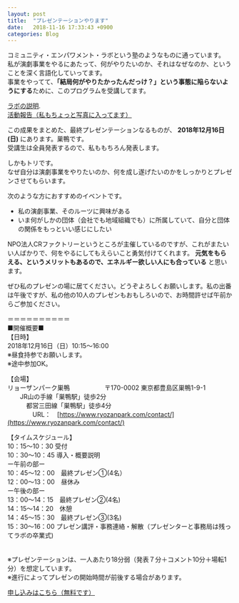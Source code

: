 ```yaml
---
layout: post
title:  "プレゼンテーションやります"
date:   2018-11-16 17:33:43 +0900
categories: Blog
---
```



コミュニティ・エンパワメント・ラボという塾のようなものに通っています。  
私が演劇事業をやるにあたって、何がやりたいのか、それはなぜなのか、ということを深く言語化していってます。  
事業をやってて、**「結局何がやりたかったんだっけ？」という事態に陥らないようにする**ために、このプログラムを受講してます。

[ラボの説明](http://crfactory.com/service/labo/).   
[活動報告（私もちょっと写真に入ってます）](http://crfactory.com/blog/3919/)

この成果をまとめた、最終プレゼンテーションなるものが、 **2018年12月16日(日)** にあります。巣鴨です。  
受講生は全員発表するので、私ももちろん発表します。

しかもトリです。  
なぜ自分は演劇事業をやりたいのか、何を成し遂げたいのかをしっかりとプレゼンさせてもらいます。

次のような方におすすめのイベントです。  

* 私の演劇事業、そのルーツに興味がある
* いま何がしかの団体（会社でも地域組織でも）に所属していて、自分と団体の関係をもっといい感じにしたい

NPO法人CRファクトリーというところが主催しているのですが、これがまたいい人ばかりで、何をやるにしてもえらいこと勇気付けてくれます。 **元気をもらえる、というメリットもあるので、エネルギー欲しい人にも合っている** と思います。

ぜひ私のプレゼンの場に居てください。どうぞよろしくお願いします。私の出番は午後ですが、私の他の10人のプレゼンもおもしろいので、お時間許せば午前からご参加ください。
  
＝＝＝＝＝＝＝＝＝＝  
■開催概要■  
【日時】  
2018年12月16日（日）10:15～16:00  
※昼食持参でお願いします。  
※途中参加OK。  

【会場】  
リョーザンパーク巣鴨　　  　　
　〒170-0002 東京都豊島区巣鴨1-9-1  
　　JR山の手線「巣鴨駅」徒歩2分   
　　　都営三田線「巣鴨駅」徒歩4分  
　　　　URL：　[https://www.ryozanpark.com/contact/](https://www.ryozanpark.com/contact/)  


【タイムスケジュール】  
10：15〜10：30  受付  
10：30〜10：45 導入・概要説明  
ー午前の部ー　  
10：45〜12：00　最終プレゼン①(4名）  
12：00〜13：00　昼休み  
ー午後の部ー  
13：00〜14：15　最終プレゼン②(4名)    
14：15〜14：20　休憩  
14：45〜15：30　最終プレゼン③(3名)  
15：30〜16：00 プレゼン講評・事務連絡・解散（プレゼンターと事務局は残ってラボの卒業式)  

　　　　  
※プレゼンテーションは、一人あたり18分弱（発表７分＋コメント10分＋場転1分）を想定しています。  
※進行によってプレゼンの開始時間が前後する場合があります。  

[申し込みはこちら（無料です）](https://docs.google.com/forms/d/e/1FAIpQLSdCxyM13XLjFIm1XI8SQ_1aAM8mfmwXBHDDWqQO98s8mQ297g/viewform)
